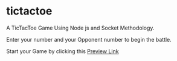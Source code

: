 # tictactoe

A TicTacToe Game Using Node js and Socket Methodology.

Enter your number and your Opponent number to begin the battle. <br>

Start your Game by clicking this <a href="https://tic-tac-toe-b.herokuapp.com/">Preview Link</a>
